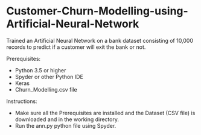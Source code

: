 # Customer-Churn-Modelling-using-Artificial-Neural-Network
Trained an Artificial Neural Network on a bank dataset consisting of 10,000 records to predict if a customer will exit the bank or not.

Prerequisites:
- Python 3.5 or higher
- Spyder or other Python IDE
- Keras
- Churn_Modelling.csv file 

Instructions:
- Make sure all the Prerequisites are installed and the Dataset (CSV file) is downloaded and in the working directory.
- Run the ann.py python file using Spyder.
